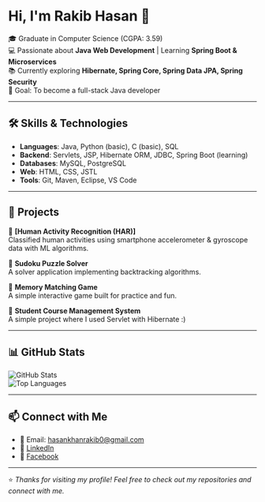 # Hi, I'm Rakib Hasan 👋

🎓 Graduate in Computer Science (CGPA: 3.59)  
💻 Passionate about **Java Web Development** | Learning **Spring Boot & Microservices**  
📚 Currently exploring **Hibernate, Spring Core, Spring Data JPA, Spring Security**  
🚀 Goal: To become a full-stack Java developer  

---

## 🛠️ Skills & Technologies

- **Languages**: Java, Python (basic), C (basic), SQL  
- **Backend**: Servlets, JSP, Hibernate ORM, JDBC, Spring Boot (learning)  
- **Databases**: MySQL, PostgreSQL  
- **Web**: HTML, CSS, JSTL  
- **Tools**: Git, Maven, Eclipse, VS Code  

---

## 📌 Projects

🔹 **[Human Activity Recognition (HAR)]**  
Classified human activities using smartphone accelerometer & gyroscope data with ML algorithms.  

🔹 **Sudoku Puzzle Solver**  
A solver application implementing backtracking algorithms.  

🔹 **Memory Matching Game**  
A simple interactive game built for practice and fun.  

🔹 **Student Course Management System**  
A simple project where I used Servlet with Hibernate :)


---

## 📊 GitHub Stats

![GitHub Stats](https://github-readme-stats.vercel.app/api?username=rakib0hasan&show_icons=true&theme=radical)  
![Top Languages](https://github-readme-stats.vercel.app/api/top-langs/?username=rakib0hasan&layout=compact&theme=radical)

---

## 📫 Connect with Me

- 📧 Email: hasankhanrakib0@gmail.com  
- 💼 [LinkedIn](https://www.linkedin.com/in/rakib-hasan-8b49b12ba/)  
- 📘 [Facebook](https://www.facebook.com/rakib.hasan.395741/)

---

⭐️ *Thanks for visiting my profile! Feel free to check out my repositories and connect with me.*  
